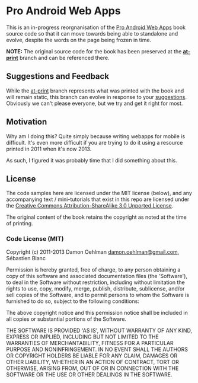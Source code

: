 # Pro Android Web Apps

This is an in-progress reorgnanisation of the [Pro Android Web Apps](http://apress.com/book/view/1430232765) book source code so that it can move towards being able to standalone and evolve, despite the words on the page being frozen in time.

__NOTE:__ The original source code for the book has been preserved at the **[at-print](https://github.com/DamonOehlman/prowebapps-code/tree/at-print)** branch and can be referenced there.

## Suggestions and Feedback

While the [at-print](https://github.com/DamonOehlman/prowebapps-code/tree/at-print) branch represents what was printed with the book and will remain static, this branch can evolve in response to your [suggestions](https://github.com/DamonOehlman/prowebapps-code/issues).  Obviously we can't please everyone, but we try and get it right for most.

## Motivation

Why am I doing this?  Quite simply because writing webapps for mobile is difficult.  It's even more difficult if you are trying to do it using a resource printed in 2011 when it's now 2013.

As such, I figured it was probably time that I did something about this.

## License

The code samples here are licensed under the MIT license (below), and any accompanying text / mini-tutorials that exist in this repo are licensed under the [Creative Commons Attribution-ShareAlike 3.0 Unported License](http://creativecommons.org/licenses/by-sa/3.0/deed.en_US).

The original content of the book retains the copyright as noted at the time of printing.

### Code License (MIT)

Copyright (c) 2011-2013 Damon Oehlman <damon.oehlman@gmail.com>, Sébastien Blanc 

Permission is hereby granted, free of charge, to any person obtaining a copy of this software and associated documentation files (the 'Software'), to deal in the Software without restriction, including without limitation the rights to use, copy, modify, merge, publish, distribute, sublicense, and/or sell copies of the Software, and to permit persons to whom the Software is furnished to do so, subject to the following conditions:

The above copyright notice and this permission notice shall be included in all copies or substantial portions of the Software.

THE SOFTWARE IS PROVIDED 'AS IS', WITHOUT WARRANTY OF ANY KIND, EXPRESS OR IMPLIED, INCLUDING BUT NOT LIMITED TO THE WARRANTIES OF MERCHANTABILITY, FITNESS FOR A PARTICULAR PURPOSE AND NONINFRINGEMENT. IN NO EVENT SHALL THE AUTHORS OR COPYRIGHT HOLDERS BE LIABLE FOR ANY CLAIM, DAMAGES OR OTHER LIABILITY, WHETHER IN AN ACTION OF CONTRACT, TORT OR OTHERWISE, ARISING FROM, OUT OF OR IN CONNECTION WITH THE SOFTWARE OR THE USE OR OTHER DEALINGS IN THE SOFTWARE.